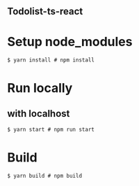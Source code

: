 ## Todolist-ts-react

#  Setup node_modules
```
$ yarn install # npm install
```
#  Run locally
##  with localhost
```
$ yarn start # npm run start
```
# Build
```
$ yarn build # npm build
```
